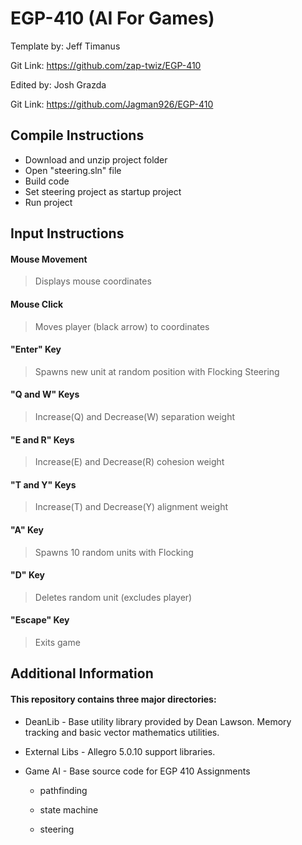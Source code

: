 # EGP-410 (AI For Games) 

Template by: Jeff Timanus

Git Link: https://github.com/zap-twiz/EGP-410

Edited by: Josh Grazda

Git Link: https://github.com/Jagman926/EGP-410

## Compile Instructions
 * Download and unzip project folder
 * Open "steering.sln" file
 * Build code
 * Set steering project as startup project
 * Run project

## Input Instructions
 #### Mouse Movement

 > Displays mouse coordinates

 #### Mouse Click 

 > Moves player (black arrow) to coordinates

 #### "Enter" Key 

 > Spawns new unit at random position with Flocking Steering

 #### "Q and W" Keys 

 > Increase(Q) and Decrease(W) separation weight

 #### "E and R" Keys 

 > Increase(E) and Decrease(R) cohesion weight

 #### "T and Y" Keys 

 > Increase(T) and Decrease(Y) alignment weight

 #### "A" Key

 > Spawns 10 random units with Flocking

 #### "D" Key

 > Deletes random unit (excludes player)

 #### "Escape" Key

 > Exits game

## Additional Information
 #### This repository contains three major directories:

 * DeanLib - Base utility library provided by Dean Lawson. Memory tracking and basic vector mathematics utilities.

 * External Libs - Allegro 5.0.10 support libraries.

 * Game AI - Base source code for EGP 410 Assignments

     * pathfinding

     * state machine

     * steering
